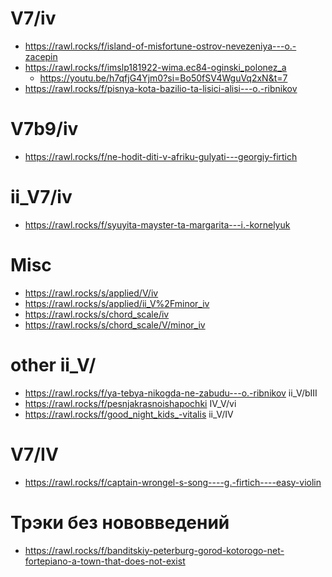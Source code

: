 # V7/iv

- https://rawl.rocks/f/island-of-misfortune-ostrov-nevezeniya---o.-zacepin
- https://rawl.rocks/f/imslp181922-wima.ec84-oginski_polonez_a
  - https://youtu.be/h7qfjG4Yjm0?si=Bo50fSV4WguVq2xN&t=7
- https://rawl.rocks/f/pisnya-kota-bazilio-ta-lisici-alisi---o.-ribnikov

# V7b9/iv

- https://rawl.rocks/f/ne-hodit-diti-v-afriku-gulyati---georgiy-firtich

# ii_V7/iv

- https://rawl.rocks/f/syuyita-mayster-ta-margarita---i.-kornelyuk


# Misc

- https://rawl.rocks/s/applied/V/iv
- https://rawl.rocks/s/applied/ii_V%2Fminor_iv
- https://rawl.rocks/s/chord_scale/iv
- https://rawl.rocks/s/chord_scale/V/minor_iv

# other ii_V/

- https://rawl.rocks/f/ya-tebya-nikogda-ne-zabudu---o.-ribnikov ii_V/bIII
- https://rawl.rocks/f/pesnjakrasnoishapochki IV_V/vi
- https://rawl.rocks/f/good_night_kids_-vitalis ii_V/IV

# V7/IV

- https://rawl.rocks/f/captain-wrongel-s-song----g.-firtich----easy-violin

# Трэки без нововведений

- https://rawl.rocks/f/banditskiy-peterburg-gorod-kotorogo-net-fortepiano-a-town-that-does-not-exist

